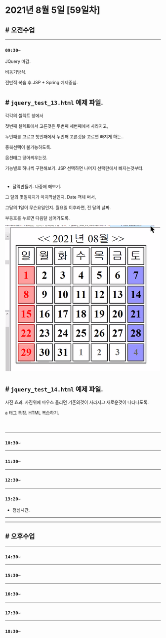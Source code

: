 # 2021년 8월 5일 [59일차]

## # 오전수업
----
### `09:30~`

JQuery 마감.     

비동기방식.    

전반적 복습 후 JSP + Spring 예제중심.    

#

## # `jquery_test_13.html` 예제 파일.

각각의 셀렉트 창에서   

첫번째 셀렉트에서 고른것은 두번째 세번째에서 사라지고,  

두번째를 고르고 첫번째에서 두번째 고른것을 고르면 빠지게 하는..

중복선택이 불가능하도록.    

옵션태그 덮어씌우는것.  

기능별로 하나씩 구현해보기.  JSP 선택하면 나머지 선택란에서 빠지는것부터.    

#

- 달력만들기. 나중에 해보기.  

그 달의 몇일까지가 마지막날인지. Date 객체 써서,   

그달의 1일이 무슨요일인지. 월요일 이후라면, 전 달의 날짜.    

부등호를 누르면 다음달 넘어가도록.  

![달력만들기](https://github.com/SungWoo0315/study-repository/blob/main/image-save/20210805%200944_%EA%B3%BC%EC%A0%9C_%EB%8B%AC%EB%A0%A5_.png)  

#

## # `jquery_test_14.html` 예제 파일.

사진 효과.  사진위에 마우스 올리면 기존의것이 사라지고 새로운것이 나타나도록.  

a 태그 특징.  HTML 복습하기.  

```

```
>

#








----
### `10:30~`








----
### `11:30~`








----
### `12:30~`








----
### `13:20~`

  - 점심시간.

---
---

## # 오후수업

---
### `14:30~`










---
### `15:30~`









----
### `16:30~`








----
### `17:30~`








----
### `18:30~`
